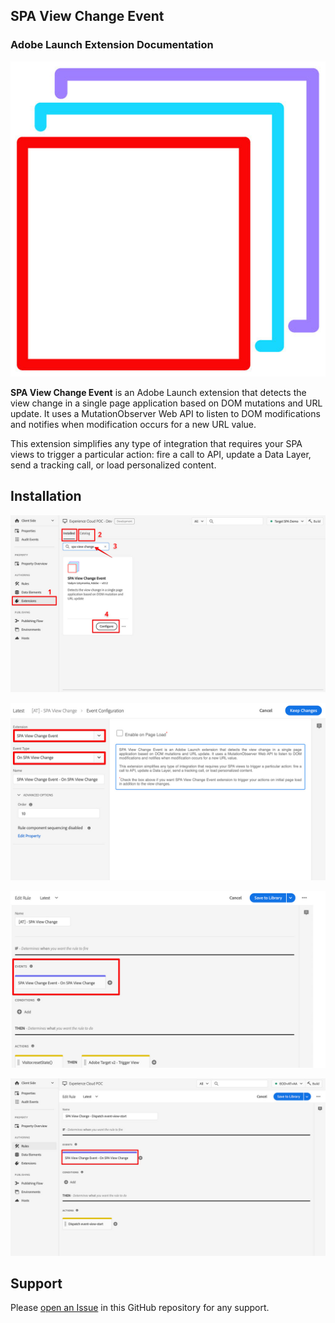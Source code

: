 ## SPA View Change Event
### Adobe Launch Extension Documentation

![SPA View Change Event](assets/logo-512.jpg)

**SPA View Change Event** is an Adobe Launch extension that detects the view change in a single page application based on DOM mutations and URL update. It uses a MutationObserver Web API to listen to DOM modifications and notifies when modification occurs for a new URL value.

This extension simplifies any type of integration that requires your SPA views to trigger a particular action: fire a call to API, update a Data Layer, send a tracking call, or load personalized content.

## Installation

![SPA View Change Event](assets/featured-ss-4.jpg)

![SPA View Change Event](assets/featured-ss-1.jpg)

![SPA View Change Event](assets/featured-ss-2.jpg)

![SPA View Change Event](assets/featured-ss-3.jpg)

## Support

Please [open an Issue](issues/new) in this GitHub repository for any support.